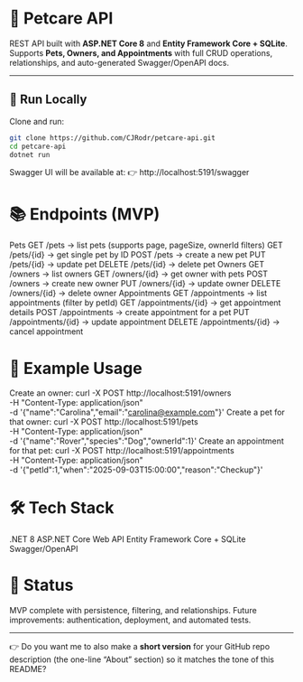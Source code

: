# 🐾 Petcare API

REST API built with **ASP.NET Core 8** and **Entity Framework Core + SQLite**.  
Supports **Pets, Owners, and Appointments** with full CRUD operations, relationships, and auto-generated Swagger/OpenAPI docs.

---

## 🚀 Run Locally

Clone and run:

```bash
git clone https://github.com/CJRodr/petcare-api.git
cd petcare-api
dotnet run
```

Swagger UI will be available at:
👉 http://localhost:5191/swagger


# 📚 Endpoints (MVP)
Pets
GET /pets → list pets (supports page, pageSize, ownerId filters)
GET /pets/{id} → get single pet by ID
POST /pets → create a new pet
PUT /pets/{id} → update pet
DELETE /pets/{id} → delete pet
Owners
GET /owners → list owners
GET /owners/{id} → get owner with pets
POST /owners → create new owner
PUT /owners/{id} → update owner
DELETE /owners/{id} → delete owner
Appointments
GET /appointments → list appointments (filter by petId)
GET /appointments/{id} → get appointment details
POST /appointments → create appointment for a pet
PUT /appointments/{id} → update appointment
DELETE /appointments/{id} → cancel appointment


# 🧪 Example Usage 
Create an owner:
curl -X POST http://localhost:5191/owners \
 -H "Content-Type: application/json" \
 -d '{"name":"Carolina","email":"carolina@example.com"}'
Create a pet for that owner:
curl -X POST http://localhost:5191/pets \
 -H "Content-Type: application/json" \
 -d '{"name":"Rover","species":"Dog","ownerId":1}'
Create an appointment for that pet:
curl -X POST http://localhost:5191/appointments \
 -H "Content-Type: application/json" \
 -d '{"petId":1,"when":"2025-09-03T15:00:00","reason":"Checkup"}'


# 🛠 Tech Stack
.NET 8
ASP.NET Core Web API
Entity Framework Core + SQLite
Swagger/OpenAPI

# 📌 Status
MVP complete with persistence, filtering, and relationships.
Future improvements: authentication, deployment, and automated tests.


---

👉 Do you want me to also make a **short version** for your GitHub repo description (the one-line “About” section) so it matches the tone of this README?
